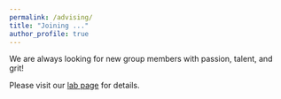 ```yaml
---
permalink: /advising/
title: "Joining ..."
author_profile: true
---
```


We are always looking for new group members with passion, talent, and grit!

Please visit our [lab page](https://mylab.com) for details.

